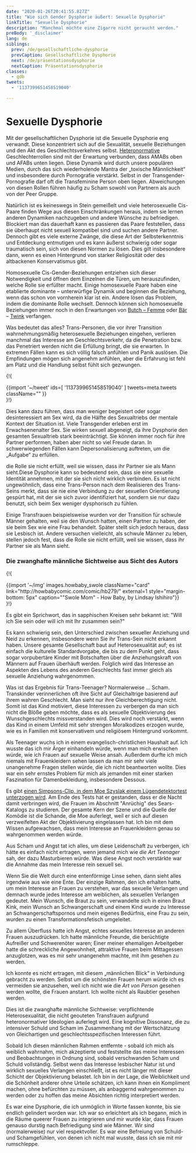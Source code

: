 ```yaml
---
date: "2020-01-26T20:41:55.827Z"
title: "Wie sich Gender Dysphorie äußert: Sexuelle Dysphorie"
linkTitle: "Sexuelle Dysphorie"
description: "Manchmal möchte eine Zigarre nicht geraucht werden."
preBody: '_disclaimer'
lang: de
siblings:
  prev: /de/gesellschaftliche-dysphorie
  prevCaption: Gesellschaftliche Dysphorie
  next: /de/präsentationsdysphorie
  nextCaption: Präsentationsdysphorie
classes:
  - gdb
tweets:
  - '1137399651458519040'

---
```


# Sexuelle Dysphorie

Mit der gesellschaftlichen Dysphorie ist die Sexuelle Dysphorie eng verwandt. Diese konzentriert sich auf die Sexualität, sexuelle Beziehungen und den Akt des Geschlechtsverkehres selbst. [Heteronormative](https://de.wikipedia.org/wiki/Heteronormativit%C3%A4t) Geschlechterrollen sind mit der Erwartung verbunden, dass AMABs oben und AFABs unten liegen. Diese Dynamik wird durch unsere populären Medien, durch das sich wiederholende Mantra der „toxische Männlichkeit“ und insbesondere durch Pornografie verstärkt. Selbst in der Transgender-Pornografie darf oft die Transfeminine Person oben liegen. Abweichungen von diesen Rollen führen häufig zu Scham sowohl von Partnern als auch von der Peer Gruppe.

Natürlich ist es keineswegs in Stein gemeißelt und viele heterosexuelle Cis-Paare finden Wege aus diesen Einschränkungen heraus, indem sie lernen anderen Dynamiken nachzugeben und andere Wünsche zu befriedigen. Blockiert man das dauerhaft kann es passieren das Paare feststellen, dass sie überhaupt nicht sexuell kompatibel sind und suchen andere Partner. Dennoch gibt es viele externe Zwänge, die diese Art der Selbsterkenntnis und Entdeckung entmutigen und es kann äußerst schwierig oder sogar traumatisch sein, sich von diesen Normen zu lösen. Dies gilt insbesondere dann, wenn es einen Hintergrund von starker Religiosität oder des altbackenen Konservatismus gibt.

Homosexuelle Cis-Gender-Beziehungen entziehen sich dieser Notwendigkeit und öffnen dem Einzelnen die Türen, um herauszufinden, welche Rolle sie erfüllter macht. Einige homosexuelle Paare haben eine etablierte dominante – unterwürfige Dynamik und beginnen die Beziehung, wenn das schon von vornherein klar ist ein. Andere lösen das Problem, indem die dominante Rolle wechselt. Dennoch können sich homosexuelle Beziehungen immer noch in den Erwartungen von [Butch – Femme](https://de.wikipedia.org/wiki/Butch_und_Femme) oder [Bär](https://de.wikipedia.org/wiki/Bear_Community) – [Twink](https://de.wikipedia.org/wiki/Twink_(schwuler_Jargon)) verfangen.

Was bedeutet das alles? Trans-Personen, die vor ihrer Transition wahrnehmungsmäßig heterosexuelle Beziehungen eingehen, verlieren manchmal das Interesse am Geschlechtsverkehr, da die Penetration bzw. das Penetriert werden nicht die Erfüllung bringt, die sie erwarten. In extremen Fällen kann es sich völlig falsch anfühlen und Panik auslösen. Die Empfindungen mögen sich angenehm anfühlen, aber die Erfahrung ist fehl am Platz und die Handlung selbst fühlt sich gezwungen.

{!{ <div class="gutter">{{import '~/tweet' ids=[
    '1137399651458519040'
] tweets=meta.tweets className="" }}</div> }!}

Dies kann dazu führen, dass man weniger begeistert oder sogar desinteressiert am Sex wird, da die Hälfte des Sexualtriebs der mentale Kontext der Situation ist. Viele Transgender erleben erst im Erwachsenenalter Sex. Sie wirken sexuell abgeneigt, da ihre Dysphorie den gesamten Sexualtrieb stark beeinträchtigt. Sie können immer noch für ihre Partner performen, haben aber nicht so viel Freude daran. In schwerwiegenden Fällen kann Depersonalisierung auftreten, um die „Aufgabe“ zu erfüllen.

 die Rolle sie nicht erfüllt, weil sie wissen, dass ihr Partner sie als Mann sieht.Diese Dysphorie kann so bedeutend sein, dass sie eine sexuelle Identität annehmen, mit der sie sich nicht wirklich verbinden. Es ist nicht ungewöhnlich, dass eine Trans-Person nach dem Realisieren des Trans-Seins merkt, dass sie nie eine Verbindung zu der sexuellen Orientierung gespürt hat, mit der sie sich zuvor identifiziert hat, sondern sie nur dazu benutzt, sich beim Sex weniger dysphorisch zu fühlen.

Einige Transfrauen beispielsweise wurden vor der Transition für schwule Männer gehalten, weil sie den Wunsch hatten, einen Partner zu haben, der sie beim Sex wie eine Frau behandelt. Später stellt sich jedoch heraus, dass sie Lesbisch ist. Andere versuchen vielleicht, als schwule Männer zu leben, stellen jedoch fest, dass die Rolle sie nicht erfüllt, weil sie wissen, dass ihr Partner sie als Mann sieht.

### Die zwanghafte männliche Sichtweise aus Sicht des Autors

{!{
<div class="gutter flex">
{{import '~/img' images.howbaby_swole className="card" link="http://howbabycomic.com/comic/hb279/" external=1 style="margin-bottom: 5px" caption="&quot;Swole Mom&quot; - How Baby, by Lindsay Ishihiro"}}
</div>
}!}

Es gibt ein Sprichwort, das in sapphischen Kreisen sehr bekannt ist: "Will ich Sie sein oder will ich mit Ihr zusammen sein?"

Es kann schwierig sein, den Unterschied zwischen sexueller Anziehung und Neid zu erkennen, insbesondere wenn Sie ihr Trans-Sein nicht erkannt haben. Unsere gesamte Gesellschaft baut auf Heterosexualität auf; es ist einfach die kulturelle Standardvorgabe, die bis zu dem Punkt geht, dass sogar vorpubertäre Kinder mit Botschaften über die Anziehungskraft von Männern auf Frauen überhäuft werden. Folglich wird das Interesse an Aspekten des Lebens des anderen Geschlechts fast immer gleich als sexuelle Anziehung wahrgenommen.

Was ist das Ergebnis für Trans-Teenager? Normalerweise ... Scham. Transkinder verinnerlichen oft ihre Sicht auf Gleichaltrige basierend auf ihrem wahren Geschlecht. Man sieht nur ihre Gleichberechtigung nicht. Somit ist das Kind motiviert, diese Interessen zu verbergen da man sich nicht die Blöße geben möchte, dass es als sexuelle Objektivierung des Wunschgeschlechts missverstanden wird. Dies wird noch verstärkt, wenn das Kind in einem Umfeld mit sehr strengen Moralkodizes erzogen wurde, wie es in Familien mit konservativem und religiösem Hintergrund vorkommt.

Als Teenager wuchs ich in einem evangelisch-christlichen Haushalt auf. Ich wusste das ich mir Ärger einhandeln würde, wenn man mich erwischen würde, wie ich Frauen auf sexuelle Weise ansah. Außerdem durfte ich mich niemals mit Frauenkleidern sehen lassen da man mir sehr viele unangenehme Fragen stellen würde, die ich nicht beantworten wollte. Dies war ein sehr ernstes Problem für mich als jemanden mit einer starken Faszination für Damenbekleidung, insbesondere Dessous.

Es gibt [einen Simpsons-Clip, in dem Moe Szyslak einem Lügendetektortest unterzogen wird](https://www.youtube.com/watch?v=iQGwrK_yDEg). Am Ende des Tests hat er gestanden, dass er die Nacht damit verbringen wird, die Frauen im Abschnitt "Anrüchig" des Sears-Katalogs zu studieren. Der gesamte Kern der Szene und die Quelle der Komödie ist die Schande, die Moe auferlegt, weil er sich auf diesen verzweifelten Akt der Objektivierung eingelassen hat. Ich bin mit dem Wissen aufgewachsen, dass mein Interesse an Frauenkleidern genau so wahrgenommen werden würde.

Aus Scham und Angst tat ich alles, um diese Leidenschaft zu verbergen, ich hätte es einfach nicht ertragen, wenn jemand mich wie *die Art Teenager* sah, der dazu Masturbieren würde. Was diese Angst noch verstärkte war die Annahme das mein Interesse rein sexuell sei.

Wenn Sie die Welt durch eine entenförmige Linse sehen, dann sieht alles irgendwie aus wie eine Ente. Der einzige Rahmen, den ich erhalten hatte, um mein Interesse an Frauen zu verstehen, war das sexuelle Verlangen und demnach wurde jedes Interesse am weiblichen, als sexuellen Verlangen gedeutet. Mein Wunsch, die Braut zu sein, verwandelte sich in einen Braut Kink, mein Wunsch an Schwangerschaft und einem Kind wurde zu Interesse an Schwangerschaftspornos und mein eigenes Bedürfnis, eine Frau zu sein, wurden zu einen Transformationsfetisch umgeleitet.

Zu allem Überfluss hatte ich Angst, echtes sexuelles Interesse an anderen Frauen auszudrücken. Ich hatte männliche Freunde, die berüchtigte Aufreißer und Schwerenöter waren; Einer meiner ehemaligen Arbeitgeber hatte die schreckliche Angewohnheit, attraktive Frauen beim Mittagessen anzuglotzen, was es mir sehr unangenehm machte, mit ihm gesehen zu werden.

Ich konnte es nicht ertragen, mit diesem „männlichen Blick“ in Verbindung gebracht zu werden. Selbst um die schönsten Frauen herum würde ich es vermeiden sie anzusehen, weil ich nicht wie die *Art von Person* gesehen werden wollte, die Frauen anstarrt. Ich wollte nicht als Raubtier gesehen werden.

Dies ist die zwanghafte männliche Sichtweise: verpflichtende Heterosexualität, die nicht geouteten Transfrauen aufgrund heteronormativer Ideologien auferlegt wird. Eine kognitive Dissonanz, die zu intensiver Schuld und Scham im Zusammenhang mit der Wertschätzung von Gleichartigen und geschlechtsspezifischen Interessen führt.

Sobald Ich diesen männlichen Rahmen entfernte - sobald ich mich als weiblich wahrnahm, mich akzeptierte und feststellte das meine Interessen und Beobachtungen in Ordnung sind, sobald verschwanden Scham und Schuld vollständig. Selbst wenn das Interesse lesbischer Natur ist und wirklich sexuelles Verlangen einschließt, ist es nicht länger mit dieser Schicht der Objektivierung belastet. Ich bin in der Lage, die Weiblichkeit und die Schönheit anderer ohne Urteile schätzen, ich kann ihnen ein Kompliment machen, ohne befürchten zu müssen, als anbaggernd wahrgenommen zu werden oder zu hoffen das meine Absichten richtig interpretiert werden.

Es war eine Dysphorie, die ich unmöglich in Worte fassen konnte, bis sie endlich gelindert worden war. Ich war so erleichtert als ich begann, mich in die Räume queerer Frauen zu integrieren und mir wurde klar, dass Frauen genauso durstig nach Befriedigung sind wie Männer. Wir sind (normalerweise) nur viel respektvoller. Es war eine Befreiung von Schuld- und Schamgefühlen, von denen ich nicht mal wusste, dass ich sie mit mir rumschleppe.
